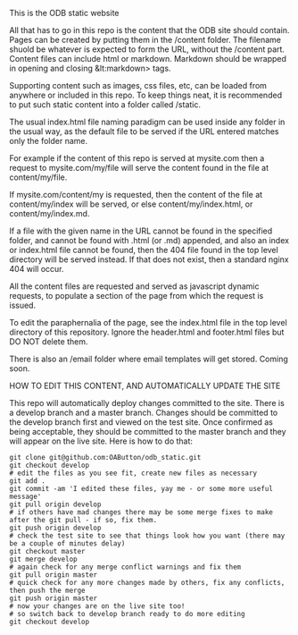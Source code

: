 This is the ODB static website

All that has to go in this repo is the content that the ODB site should contain. 
Pages can be created by putting them in the /content folder. 
The filename shuold be whatever is expected to form the URL, without the /content part.
Content files can include html or markdown. Markdown should be wrapped in opening and closing &lt:markdown&gt; tags.

Supporting content such as images, css files, etc, can be loaded from anywhere or included in this repo. 
To keep things neat, it is recommended to put such static content into a folder called /static.

The usual index.html file naming paradigm can be used inside any folder in the usual way, as the default file to be served if the URL entered matches only the folder name.

For example if the content of this repo is served at mysite.com then a request to mysite.com/my/file will serve the content found in the file at content/my/file.

If mysite.com/content/my is requested, then the content of the file at content/my/index will be served, or else content/my/index.html, or content/my/index.md.

If a file with the given name in the URL cannot be found in the specified folder, and cannot be found with .html (or .md) appended, and also an index or index.html file cannot be found, 
then the 404 file found in the top level directory will be served instead. If that does not exist, then a standard nginx 404 will occur.

All the content files are requested and served as javascript dynamic requests, to populate a section of the page from which the request is issued.

To edit the paraphernalia of the page, see the index.html file in the top level directory of this repository. Ignore the header.html and footer.html files but DO NOT delete them.

There is also an /email folder where email templates will get stored. Coming soon.


HOW TO EDIT THIS CONTENT, AND AUTOMATICALLY UPDATE THE SITE

This repo will automatically deploy changes committed to the site. There is a develop branch and a master branch. 
Changes should be committed to the develop branch first and viewed on the test site. Once confirmed as being acceptable, 
they should be committed to the master branch and they will appear on the live site. Here is how to do that:

    git clone git@github.com:OAButton/odb_static.git
    git checkout develop
    # edit the files as you see fit, create new files as necessary
    git add .
    git commit -am 'I edited these files, yay me - or some more useful message'
    git pull origin develop
    # if others have mad changes there may be some merge fixes to make after the git pull - if so, fix them.
    git push origin develop
    # check the test site to see that things look how you want (there may be a couple of minutes delay)
    git checkout master
    git merge develop
    # again check for any merge conflict warnings and fix them
    git pull origin master
    # quick check for any more changes made by others, fix any conflicts, then push the merge
    git push origin master
    # now your changes are on the live site too!
    # so switch back to develop branch ready to do more editing
    git checkout develop
  
  
  
  
  